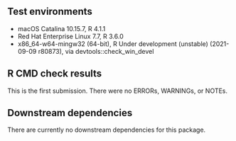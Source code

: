 ## Test environments
* macOS Catalina 10.15.7, R 4.1.1
* Red Hat Enterprise Linux 7.7, R 3.6.0
* x86_64-w64-mingw32 (64-bit), R Under development (unstable) (2021-09-09 r80873), via devtools::check_win_devel

## R CMD check results
This is the first submission.
There were no ERRORs, WARNINGs, or NOTEs.

## Downstream dependencies
There are currently no downstream dependencies for this package.

